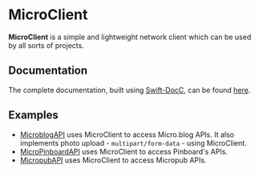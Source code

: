 # MicroClient

**MicroClient** is a simple and lightweight network client which can be used by all sorts of projects.

## Documentation

The complete documentation, built using [Swift-DocC](https://github.com/apple/swift-docc), can be found [here](https://otaviocc.github.io/MicroClient/documentation/microclient/).

## Examples

* [MicroblogAPI](https://github.com/otaviocc/MicroblogAPI) uses MicroClient to access Micro.blog APIs. It also implements photo upload - `multipart/form-data` - using MicroClient.
* [MicroPinboardAPI](https://github.com/otaviocc/MicroPinboardAPI) uses MicroClient to access Pinboard's APIs.
* [MicropubAPI](https://github.com/otaviocc/MicropubAPI) uses MicroClient to access Micropub APIs.

